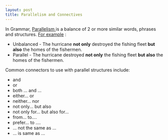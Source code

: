 ```yaml
---
layout: post
title: Parallelism and Connectives
---
```


In Grammar, [Parallelism ](http://en.wikipedia.org/wiki/Parallelism_(grammar))is a balance of 2 or more similar words, phrases and structures. [For example](http://leo.stcloudstate.edu/grammar/parallelism.html) : 

- Unbalanced - The hurricane **not only** destroyed the fishing fleet **but also** the homes of the fishermen.
- Parallel - The hurricane destroyed **not only** the fishing fleet **but also** the homes of the fishermen.

Common connectors to use with parallel structures include:

- and
- or
- both ... and ...
- either... or
- neither... nor
- not only... but also
- not only for... but also for...
- from... to....
- prefer... to ....
- ... not the same as ...
- ... is same as ...
